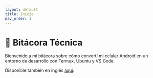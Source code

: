 ```yaml
---
layout: default
title: Inicio
nav_order: 1
---
```


# 🚀 Bitácora Técnica

Bienvenido a mi bitácora sobre cómo convertí mi celular Android en un entorno de desarrollo con Termux, Ubuntu y VS Code.

Disponible también en inglés [aquí](./bitacora-en.md).
